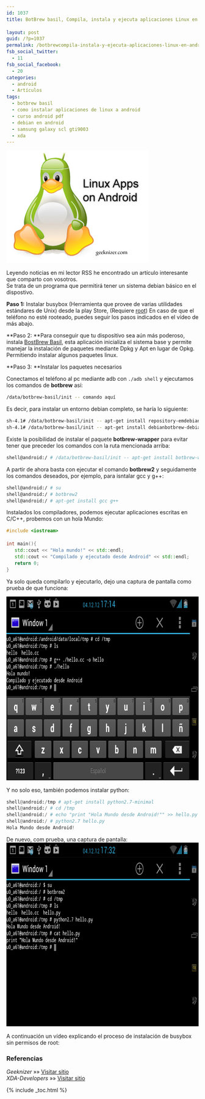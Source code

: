 ```yaml
---
id: 1037
title: BotBrew basil, Compila, instala y ejecuta aplicaciones Linux en Android

layout: post
guid: /?p=1037
permalink: /botbrewcompila-instala-y-ejecuta-aplicaciones-linux-en-android/
fsb_social_twitter:
  - 11
fsb_social_facebook:
  - 20
categories:
  - android
  - Artículos
tags:
  - botbrew basil
  - como instalar aplicaciones de linux a android
  - curso android pdf
  - debian en android
  - samsung galaxy scl gti9003
  - xda
---
```

<img class="alignleft size-full wp-image-1038" title="linux-apps-on-android" src="/images/2012/12/linux-apps-on-android1.jpg" alt="" width="373" height="294" />

Leyendo noticias en mi lector RSS he encontrado un artículo interesante que comparto con vosotros.  
Se trata de un programa que permitirá tener un sistema debian básico en el dispostivo.

**Paso 1:** Instalar busybox (Herramienta que provee de varias utilidades estándares de Unix) desde la play Store, (Requiere [root][1]) En caso de que el teléfono no esté rooteado, puedes seguir los pasos indicados en el vídeo de más abajo.

**Paso 2: **Para conseguir que tu dispositivo sea aún más poderoso, instala <a href="https://play.google.com/store/apps/details?id=com.botbrew.basil" target="_blank">BostBrew Basil</a>, esta aplicación inicializa el sistema base y permite manejar la instalación de paquetes mediante Dpkg y Apt en lugar de Opkg. Permitiendo instalar algunos paquetes linux.

**Paso 3: **Instalar los paquetes necesarios  
  
<!--ad-->

  
Conectamos el teléfono al pc mediante adb con `./adb shell` y ejecutamos los comandos de **botbrew** así:

```bash
/data/botbrew-basil/init -- comando aquí

```

Es decir, para instalar un entorno debian completo, se haría lo siguiente:

```bash
sh-4.1# /data/botbrew-basil/init -- apt-get install repository-emdebian
sh-4.1# /data/botbrew-basil/init -- apt-get install debianbotbrew-debian-minimal

```

Existe la posibilidad de instalar el paquete **botbrew-wrapper** para evitar tener que preceder los comandos con la ruta mencionada arriba:

```bash
shell@android:/ # /data/botbrew-basil/init -- apt-get install botbrew-wrapper

```

A partir de ahora basta con ejecutar el comando **botbrew2** y seguidamente los comandos deseados, por ejemplo, para isntalar gcc y g++:

```bash
shell@android:/ # su
shell@android:/ # botbrew2
shell@android:/ # apt-get install gcc g++

```

Instalados los compiladores, podemos ejecutar aplicaciones escritas en C/C++, probemos con un hola Mundo:

```cpp
#include <iostream>

int main(){
   std::cout << "Hola mundo!" << std::endl;   
   std::cout << "Compilado y ejecutado desde Android" << std::endl;
   return 0; 
}

```

Ya solo queda compilarlo y ejecutarlo, dejo una captura de pantalla como prueba de que funciona:

<img src="/images/2012/12/Screenshot_2012-12-04-17-14-141.png" alt="" title="Compilando código C/C++ en android" width="800" height="480" class="aligncenter size-full wp-image-1039" />

Y no solo eso, también podemos instalar python:

```python
shell@android:/tmp # apt-get install python2.7-minimal
shell@android:/ # cd /tmp
shell@android:/ # echo "print "Hola Mundo desde Android!"" >> hello.py
shell@android:/ # python2.7 hello.py
Hola Mundo desde Android!

```

De nuevo, com prueba, una captura de pantalla:  
<img src="/images/2012/12/Screenshot_2012-12-04-17-32-141.png" alt="" title="Ejecutando programas en python desde Android" width="800" height="480" class="aligncenter size-full wp-image-1040" />

A continuación un vídeo explicando el proceso de instalación de busybox sin permisos de root:



### Referencias

*Geeknizer* »» <a href="http://geeknizer.com/install-run-linux-applications-on-android/" target="_blank">Visitar sitio</a>  
*XDA-Developers* »» <a href="http://forum.xda-developers.com/showpost.php?p=26261600&postcount=119" target="_blank">Visitar sitio</a>



 [1]: /rootear-samsung-galaxy-s-gt-i9003/ "Rootear Samsung Galaxy S GT-I9003"

{% include _toc.html %}
